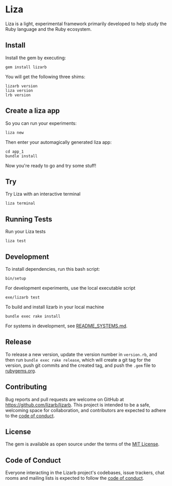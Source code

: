 # Liza

Liza is a light, experimental framework primarily developed to help study the Ruby language and the Ruby ecosystem.

## Install

Install the gem by executing:

    gem install lizarb

You will get the following three shims:

    lizarb version
    liza version
    lrb version

## Create a liza app

So you can run your experiments:

    liza new

Then enter your automagically generated liza app:

    cd app_1
    bundle install

Now you're ready to go and try some stuff!

## Try

Try Liza with an interactive terminal

    liza terminal

## Running Tests

Run your Liza tests

    liza test

## Development

To install dependencies, run this bash script:

    bin/setup

For development experiments, use the local executable script

    exe/lizarb test

To build and install lizarb in your local machine

    bundle exec rake install

For systems in development, see [README_SYSTEMS.md](https://github.com/lizarb/lizarb/blob/master/README_SYSTEMS.md).

## Release

To release a new version, update the version number in `version.rb`, and then run `bundle exec rake release`, which will create a git tag for the version, push git commits and the created tag, and push the `.gem` file to [rubygems.org](https://rubygems.org).

## Contributing

Bug reports and pull requests are welcome on GitHub at https://github.com/lizarb/lizarb. This project is intended to be a safe, welcoming space for collaboration, and contributors are expected to adhere to the [code of conduct](https://github.com/lizarb/lizarb/blob/master/CODE_OF_CONDUCT.md).

## License

The gem is available as open source under the terms of the [MIT License](https://opensource.org/licenses/MIT).

## Code of Conduct

Everyone interacting in the Lizarb project's codebases, issue trackers, chat rooms and mailing lists is expected to follow the [code of conduct](https://github.com/lizarb/lizarb/blob/master/CODE_OF_CONDUCT.md).
